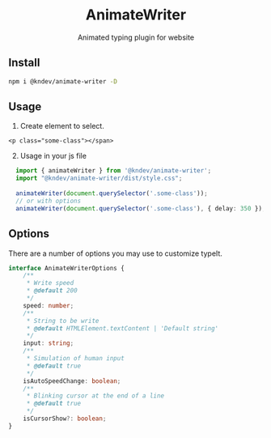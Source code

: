 <h1 align="center">AnimateWriter</h1>

<p align="center">
  Animated typing plugin for website
</p>

## Install

```sh
npm i @kndev/animate-writer -D
```

## Usage

1. Create element to select.

```<p class="some-class"></span>```

2. Usage in your js file

  ```ts
    import { animateWriter } from '@kndev/animate-writer';
    import "@kndev/animate-writer/dist/style.css";
    
    animateWriter(document.querySelector('.some-class'));
    // or with options
    animateWriter(document.querySelector('.some-class'), { delay: 350 });
  ```

## Options

There are a number of options you may use to customize typeIt.
```ts
interface AnimateWriterOptions {
    /**
     * Write speed
     * @default 200
     */
    speed: number;
    /**
     * String to be write
     * @default HTMLElement.textContent | 'Default string'
     */
    input: string;
    /**
     * Simulation of human input
     * @default true
     */
    isAutoSpeedChange: boolean;
    /**
     * Blinking cursor at the end of a line
     * @default true
     */
    isCursorShow?: boolean;
}
```